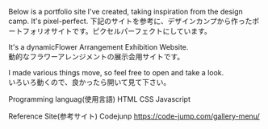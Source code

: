 Below is a portfolio site I've created, taking inspiration from the design camp. It's pixel-perfect.
下記のサイトを参考に、デザインカンプから作ったポートフォリオサイトです。ピクセルパーフェクトにしています。

It's a dynamicFlower Arrangement Exhibition Website.  
動的なフラワーアレンジメントの展示会用サイトです。

I made various things move, so feel free to open and take a look.  
いろいろ動くので、良かったら開いて見て下さい。



Programming languag(使用言語)
HTML
CSS
Javascript

Reference Site(参考サイト)
Codejunp https://code-jump.com/gallery-menu/
